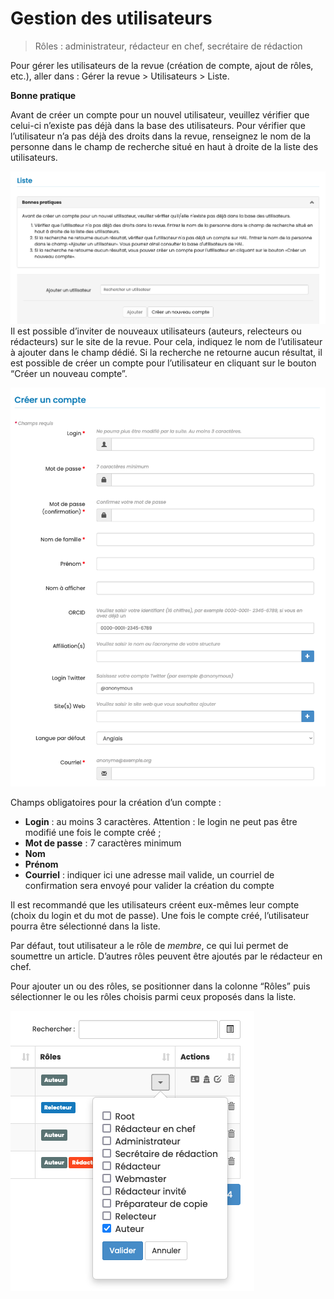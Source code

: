 # Gestion des utilisateurs

> Rôles : administrateur, rédacteur en chef, secrétaire de rédaction

Pour gérer les utilisateurs de la revue (création de compte, ajout de rôles, etc.), aller dans : Gérer la revue > Utilisateurs > Liste.

**Bonne pratique**

Avant de créer un compte pour un nouvel utilisateur, veuillez vérifier que celui-ci n’existe pas déjà dans la base des utilisateurs. Pour vérifier que l’utilisateur n’a pas déjà des droits dans la revue, renseignez le nom de la personne dans le champ de recherche situé en haut à droite de la liste des utilisateurs.

![Alt text](img/users-1.png "Ajouter un utilisateur")
Il est possible d’inviter de nouveaux utilisateurs (auteurs, relecteurs ou rédacteurs) sur le site de la revue. Pour cela, indiquez le nom de l’utilisateur à ajouter dans le champ dédié. Si la recherche ne retourne aucun résultat, il est possible de créer un compte pour l’utilisateur en cliquant sur le bouton “Créer un nouveau compte”. 

![Alt text](img/users-2.png "Créer un compte")

Champs obligatoires pour la création d’un compte :
- **Login** : au moins 3 caractères. Attention : le login ne peut pas être modifié une fois le compte créé ;
- **Mot de passe** : 7 caractères minimum
- **Nom**
- **Prénom**
- **Courriel** : indiquer ici une adresse mail valide, un courriel de confirmation sera envoyé pour valider la création 
  du compte

Il est recommandé que les utilisateurs créent eux-mêmes leur compte (choix du login et du mot de passe). Une fois le compte créé, l’utilisateur pourra être sélectionné dans la liste.

Par défaut, tout utilisateur a le rôle de *membre*, ce qui lui permet de soumettre un article. D’autres rôles peuvent 
être ajoutés par le rédacteur en chef.

Pour ajouter un ou des rôles, se positionner dans la colonne “Rôles” puis sélectionner le ou les rôles choisis parmi ceux proposés dans la liste.

![Alt text](img/users-3.png "Ajouter un rôle")
